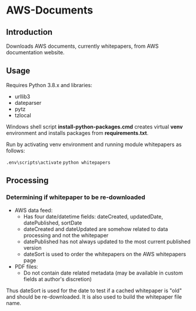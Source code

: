 # AWS-Documents

## Introduction
Downloads AWS documents, currently whitepapers, from AWS documentation website.

## Usage

Requires Python 3.8.x and libraries:
- urllib3
- dateparser
- pytz
- tzlocal

Windows shell script **install-python-packages.cmd** creates virtual **venv** environment and installs packages from **requirements.txt**.

Run by activating venv environment and running module whitepapers as follows:

`.env\scripts\activate` 
`python whitepapers`

## Processing
### Determining if whitepaper to be re-downloaded
 - AWS data feed:
   - Has four date/datetime fields: dateCreated, updatedDate, datePublished, sortDate
   - dateCreated and dateUpdated are somehow related to data processing and not the whitepaper
   - datePublished has not always updated to the most current published version
   - dateSort is used to order the whitepapers on the AWS whitepapers page
 - PDF files:
     - Do not contain date related metadata (may be available in custom fields at author's discretion)

Thus dateSort is used for the date to test if a cached whitepaper is "old" and should be re-downloaded.  It is also used to build the whitepaper file name.
